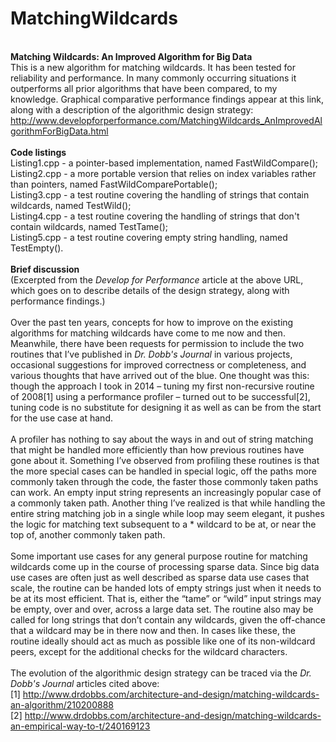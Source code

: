 # MatchingWildcards

<br /><b>Matching Wildcards: An Improved Algorithm for Big Data</b><br />
This is a new algorithm for matching wildcards.  It has been tested for reliability and performance.  In many commonly occurring situations it outperforms all prior algorithms that have been compared, to my knowledge.  Graphical comparative performance findings appear at this link, along with a description of the algorithmic design strategy:<br />
http://www.developforperformance.com/MatchingWildcards_AnImprovedAlgorithmForBigData.html<br />
<br />
<b>Code listings</b><br />
Listing1.cpp - a pointer-based implementation, named FastWildCompare();<br />
Listing2.cpp - a more portable version that relies on index variables rather than pointers, named FastWildComparePortable();<br />
Listing3.cpp - a test routine covering the handling of strings that contain wildcards, named TestWild();<br />
Listing4.cpp - a test routine covering the handling of strings that don't contain wildcards, named TestTame();<br />
Listing5.cpp - a test routine covering empty string handling, named TestEmpty().<br />
<br />
<b>Brief discussion</b><br />
(Excerpted from the <i>Develop for Performance</i> article at the above URL, which goes on to describe details of the design strategy, along with performance findings.)<br />
<br />
Over the past ten years, concepts for how to improve on the existing algorithms for matching wildcards have come to me now and then.  Meanwhile, there have been requests for permission to include the two routines that I’ve published in <i>Dr. Dobb's Journal</i> in various projects, occasional suggestions for improved correctness or completeness, and various thoughts that have arrived out of the blue.  One thought was this: though the approach I took in 2014 – tuning my first non-recursive routine of 2008[1] using a performance profiler – turned out to be successful[2], tuning code is no substitute for designing it as well as can be from the start for the use case at hand.<br />
<br />
A profiler has nothing to say about the ways in and out of string matching that might be handled more efficiently than how previous routines have gone about it.  Something I’ve observed from profiling these routines is that the more special cases can be handled in special logic, off the paths more commonly taken through the code, the faster those commonly taken paths can work.  An empty input string represents an increasingly popular case of a commonly taken path.  Another thing I’ve realized is that while handling the entire string matching job in a single while loop may seem elegant, it pushes the logic for matching text subsequent to a * wildcard to be at, or near the top of, another commonly taken path.<br />
<br />
Some important use cases for any general purpose routine for matching wildcards come up in the course of processing sparse data.  Since big data use cases are often just as well described as sparse data use cases that scale, the routine can be handed lots of empty strings just when it needs to be at its most efficient.  That is, either the “tame” or “wild” input strings may be empty, over and over, across a large data set.  The routine also may be called for long strings that don’t contain any wildcards, given the off-chance that a wildcard may be in there now and then.  In cases like these, the routine ideally should act as much as possible like one of its non-wildcard peers, except for the additional checks for the wildcard characters.<br />
<br />
The evolution of the algorithmic design strategy can be traced via the <i>Dr. Dobb's Journal</i> articles cited above:<br />
[1] http://www.drdobbs.com/architecture-and-design/matching-wildcards-an-algorithm/210200888<br />
[2] http://www.drdobbs.com/architecture-and-design/matching-wildcards-an-empirical-way-to-t/240169123
